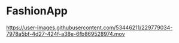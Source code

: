 # FashionApp




https://user-images.githubusercontent.com/53446211/229779034-7978a5bf-4d27-424f-a38e-6fb869528974.mov

